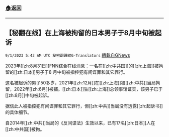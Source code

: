 ###  [:house:返回](README.md)
---


## 【秘翻在线】在上海被拘留的日本男子于8月中旬被起诉
`9/1/2023 5:43 AM UTC 秘密翻譯組G-Translators` [轉載自GNews](https://gnews.org/articles/1629369)

2023年[[zh:8月31日]]FNN综合在线消息：一名在[[zh:中共国]]的[[zh:上海]]被拘留的[[zh:日本]]男子于8 月中旬被指控犯有间谍罪和其它罪行。

这名被起诉的男子50多岁，2021年[[zh:12月]]在[[zh:上海]]被[[zh:中共]]当局拘留，2022年[[zh:6月]]被捕。[[zh:日本]]驻[[zh:上海]]总领事馆证实，该男子已于[[zh:8月]]中旬被起诉。

据信此人被指控犯有间谍罪和其它罪行，但[[zh:中共]]当局没有透露[[zh:起诉书]]的具体细节。

自2014年[[zh:中共]]当局的《反间谍法》生效以来，已有17名[[zh:日本]]人在[[zh:中共国]]被拘。
